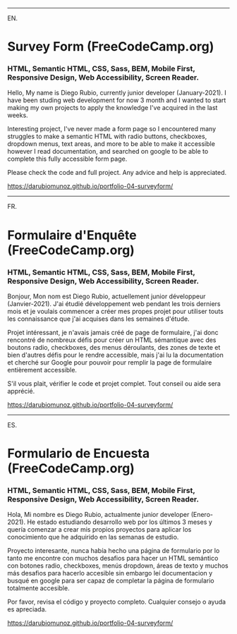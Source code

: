 -------------------------------------------------------------------------------
EN.

# Survey Form (FreeCodeCamp.org)
### HTML, Semantic HTML, CSS, Sass, BEM, Mobile First, Responsive Design, Web Accessibility, Screen Reader.

Hello, My name is Diego Rubio, currently junior developer (January-2021). I have been studing web development for now 3 month and I wanted to start making my own projects to apply the knowledge I've acquired in the last weeks.

Interesting project, I've never made a form page so I encountered many struggles to make a semantic HTML with radio buttons, checkboxes, dropdown menus, text areas, and more to be able to make it accessible however I read documentation, and searched on google to be able to complete this fully accessible form page.

Please check the code and full project. Any advice and help is appreciated.

https://darubiomunoz.github.io/portfolio-04-surveyform/

-------------------------------------------------------------------------------
FR.

# Formulaire d'Enquête (FreeCodeCamp.org)
### HTML, Semantic HTML, CSS, Sass, BEM, Mobile First, Responsive Design, Web Accessibility, Screen Reader.

Bonjour, Mon nom est Diego Rubio, actuellement junior développeur (Janvier-2021). J'ai étudié développement web pendant les trois derniers mois et je voulais commencer a créer mes propes projet pour utiliser touts les connaissance que j'ai acquises dans les semaines d'étude.

Projet intéressant, je n'avais jamais créé de page de formulaire, j'ai donc rencontré de nombreux défis pour créer un HTML sémantique avec des boutons radio, checkboxes, des menus déroulants, des zones de texte et bien d'autres défis pour le rendre accessible, mais j'ai lu la documentation et cherché sur Google pour pouvoir pour remplir la page de formulaire entièrement accessible.

S'il vous plait, vérifier le code et projet complet. Tout conseil ou aide sera apprécié.

https://darubiomunoz.github.io/portfolio-04-surveyform/

-------------------------------------------------------------------------------
ES.

# Formulario de Encuesta (FreeCodeCamp.org)
### HTML, Semantic HTML, CSS, Sass, BEM, Mobile First, Responsive Design, Web Accessibility, Screen Reader.

Hola, Mi nombre es Diego Rubio, actualmente junior developer (Enero-2021). He estado estudiando desarrollo web por los últimos 3 meses y quería comenzar a crear mis propios proyectos para aplicar los conocimiento que he adquirido en las semanas de estudio.

Proyecto interesante, nunca había hecho una página de formulario por lo tanto me encontre con muchos desafios para hacer un HTML semántico con botones radio, checkboxes, menús dropdown, áreas de texto y muchos más desafios para hacerlo accesible sin embargo leí documentacion y busqué en google para ser capaz de completar la página de formulario totalmente accesible.

Por favor, revisa el código y proyecto completo. Cualquier consejo o ayuda es apreciada.

https://darubiomunoz.github.io/portfolio-04-surveyform/